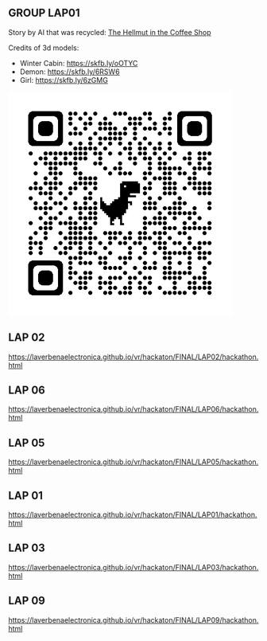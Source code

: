 ## GROUP LAP01
Story by AI that was recycled: [The Hellmut in the Coffee Shop](https://storiesby.ai/p/the-hellmouth-in-the-coffee-shop)  

Credits of 3d models:  
* Winter Cabin: https://skfb.ly/oOTYC
* Demon: https://skfb.ly/6RSW6 
* Girl: https://skfb.ly/6zGMG

![QR](LAP01/qrcode_lap01.png)

## LAP 02
https://laverbenaelectronica.github.io/vr/hackaton/FINAL/LAP02/hackathon.html

## LAP 06
https://laverbenaelectronica.github.io/vr/hackaton/FINAL/LAP06/hackathon.html

## LAP 05
https://laverbenaelectronica.github.io/vr/hackaton/FINAL/LAP05/hackathon.html

## LAP 01
https://laverbenaelectronica.github.io/vr/hackaton/FINAL/LAP01/hackathon.html

## LAP 03
https://laverbenaelectronica.github.io/vr/hackaton/FINAL/LAP03/hackathon.html

## LAP 09
https://laverbenaelectronica.github.io/vr/hackaton/FINAL/LAP09/hackathon.html
